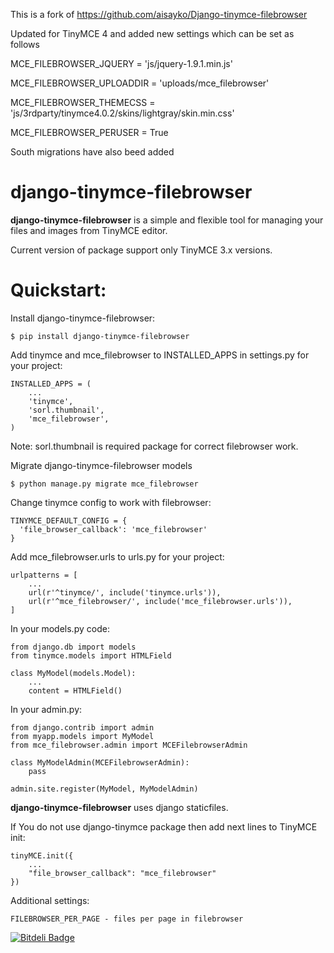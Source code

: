 This is a fork of https://github.com/aisayko/Django-tinymce-filebrowser

Updated for TinyMCE 4 and added new settings which can be set as follows

MCE_FILEBROWSER_JQUERY = 'js/jquery-1.9.1.min.js'

MCE_FILEBROWSER_UPLOADDIR = 'uploads/mce_filebrowser'

MCE_FILEBROWSER_THEMECSS = 'js/3rdparty/tinymce4.0.2/skins/lightgray/skin.min.css'

MCE_FILEBROWSER_PERUSER = True

South migrations have also beed added

django-tinymce-filebrowser
===

**django-tinymce-filebrowser** is a simple and flexible tool for managing your files and images from TinyMCE editor.

Current version of package support only TinyMCE 3.x versions.

Quickstart:
===

Install django-tinymce-filebrowser:

    $ pip install django-tinymce-filebrowser

Add tinymce and mce_filebrowser to INSTALLED_APPS in settings.py for your project:

    INSTALLED_APPS = (
        ...
        'tinymce',
        'sorl.thumbnail',
        'mce_filebrowser',
    )

Note: sorl.thumbnail is required package for correct filebrowser work.

Migrate django-tinymce-filebrowser models
    
    $ python manage.py migrate mce_filebrowser
    
Change tinymce config to work with filebrowser:

    TINYMCE_DEFAULT_CONFIG = {
      'file_browser_callback': 'mce_filebrowser'
    }

Add mce_filebrowser.urls to urls.py for your project:

    urlpatterns = [
        ...
        url(r'^tinymce/', include('tinymce.urls')),
        url(r'^mce_filebrowser/', include('mce_filebrowser.urls')),
    ]

In your models.py code:

    from django.db import models
    from tinymce.models import HTMLField

    class MyModel(models.Model):
        ...
        content = HTMLField()
        
In your admin.py:

    from django.contrib import admin
    from myapp.models import MyModel
    from mce_filebrowser.admin import MCEFilebrowserAdmin

    class MyModelAdmin(MCEFilebrowserAdmin):
        pass

    admin.site.register(MyModel, MyModelAdmin)

**django-tinymce-filebrowser** uses django staticfiles.


If You do not use django-tinymce package then add next lines to TinyMCE init:

    tinyMCE.init({
        ...
        "file_browser_callback": "mce_filebrowser"
    })
    

Additional settings:

    FILEBROWSER_PER_PAGE - files per page in filebrowser


[![Bitdeli Badge](https://d2weczhvl823v0.cloudfront.net/aisayko/django-tinymce-filebrowser/trend.png)](https://bitdeli.com/free "Bitdeli Badge")

